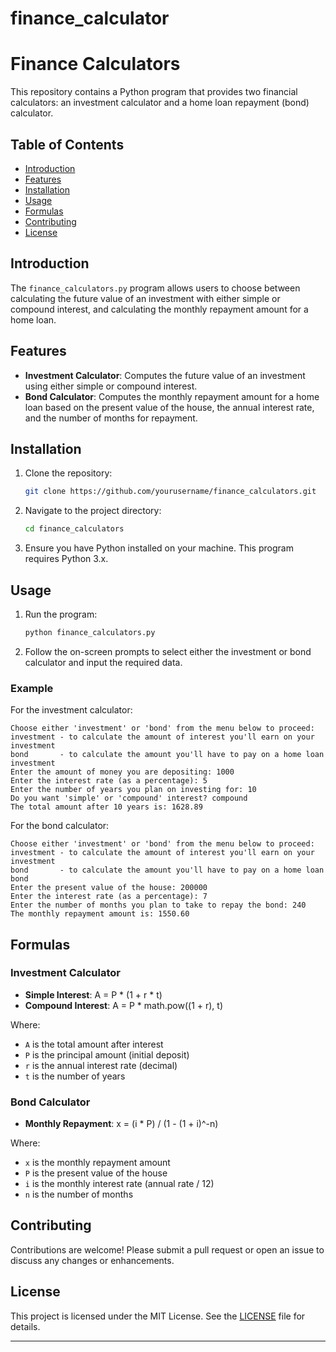 # finance_calculator

# Finance Calculators

This repository contains a Python program that provides two financial calculators: an investment calculator and a home loan repayment (bond) calculator.

## Table of Contents

- [Introduction](#introduction)
- [Features](#features)
- [Installation](#installation)
- [Usage](#usage)
- [Formulas](#formulas)
- [Contributing](#contributing)
- [License](#license)

## Introduction

The `finance_calculators.py` program allows users to choose between calculating the future value of an investment with either simple or compound interest, and calculating the monthly repayment amount for a home loan.

## Features

- **Investment Calculator**: Computes the future value of an investment using either simple or compound interest.
- **Bond Calculator**: Computes the monthly repayment amount for a home loan based on the present value of the house, the annual interest rate, and the number of months for repayment.

## Installation

1. Clone the repository:

   ```sh
   git clone https://github.com/yourusername/finance_calculators.git
   ```

2. Navigate to the project directory:

   ```sh
   cd finance_calculators
   ```

3. Ensure you have Python installed on your machine. This program requires Python 3.x.

## Usage

1. Run the program:

   ```sh
   python finance_calculators.py
   ```

2. Follow the on-screen prompts to select either the investment or bond calculator and input the required data.

### Example

For the investment calculator:

```
Choose either 'investment' or 'bond' from the menu below to proceed:
investment - to calculate the amount of interest you'll earn on your investment
bond       - to calculate the amount you'll have to pay on a home loan
investment
Enter the amount of money you are depositing: 1000
Enter the interest rate (as a percentage): 5
Enter the number of years you plan on investing for: 10
Do you want 'simple' or 'compound' interest? compound
The total amount after 10 years is: 1628.89
```

For the bond calculator:

```
Choose either 'investment' or 'bond' from the menu below to proceed:
investment - to calculate the amount of interest you'll earn on your investment
bond       - to calculate the amount you'll have to pay on a home loan
bond
Enter the present value of the house: 200000
Enter the interest rate (as a percentage): 7
Enter the number of months you plan to take to repay the bond: 240
The monthly repayment amount is: 1550.60
```

## Formulas

### Investment Calculator

- **Simple Interest**: A = P * (1 + r * t)
- **Compound Interest**: A = P * math.pow((1 + r), t)

Where:
- `A` is the total amount after interest
- `P` is the principal amount (initial deposit)
- `r` is the annual interest rate (decimal)
- `t` is the number of years

### Bond Calculator

- **Monthly Repayment**: x = (i * P) / (1 - (1 + i)^-n)

Where:
- `x` is the monthly repayment amount
- `P` is the present value of the house
- `i` is the monthly interest rate (annual rate / 12)
- `n` is the number of months

## Contributing

Contributions are welcome! Please submit a pull request or open an issue to discuss any changes or enhancements.

## License

This project is licensed under the MIT License. See the [LICENSE](LICENSE) file for details.

---


